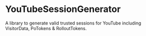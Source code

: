 # YouTubeSessionGenerator
A library to generate valid trusted sessions for YouTube including VisitorData, PoTokens &amp; RolloutTokens.
